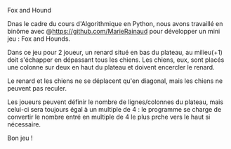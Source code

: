 Fox and Hound

Dnas le cadre du cours d'Algorithmique en Python, nous avons travaillé en binôme avec @https://github.com/MarieRainaud pour développer un mini jeu : Fox and Hounds.

Dans ce jeu pour 2 joueur, un renard situé en bas du plateau, au milieu(+1) doit s'échapper en dépassant tous les chiens.
Les chiens, eux, sont placés une colonne sur deux en haut du plateau et doivent encercler le renard.

Le renard et les chiens ne se déplacent qu'en diagonal, mais les chiens ne peuvent pas reculer.

Les joueurs peuvent définir le nombre de lignes/colonnes du plateau, mais celui-ci sera toujours égal à un multiple de 4 : le programme se charge de convertir le nombre entré en multiple de 4 le plus prche vers le haut si nécessaire.

Bon jeu !

